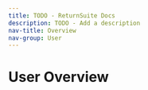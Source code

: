 ```yaml
---
title: TODO - ReturnSuite Docs
description: TODO - Add a description
nav-title: Overview
nav-group: User
---
```


# User Overview

